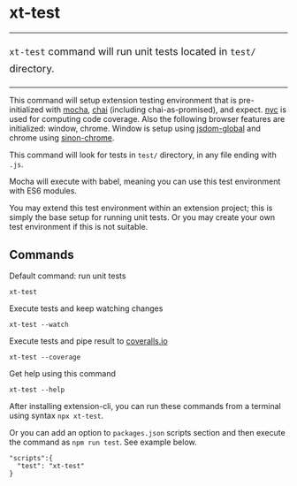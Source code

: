 # xt-test


* * *

<p style='font-size:1.3em;line-height:1.7;'><code>xt-test</code> command will run unit tests located in <code>test/</code> directory.</p>

* * *

This command will setup extension testing environment that is pre-initialized
with [mocha](https://mochajs.org/), [chai](https://www.chaijs.com/) (including chai-as-promised),
and expect. [nyc](https://www.npmjs.com/package/nyc) is used for computing code coverage. 
Also the following browser features are initialized: window, chrome. Window
is setup using [jsdom-global](https://www.npmjs.com/package/jsdom-global) and
chrome using [sinon-chrome](https://www.npmjs.com/package/sinon-chrome).

This command will look for tests in `test/` directory, in any file ending with `.js`.

Mocha will execute with babel, meaning you can use this test environment with ES6 modules.

You may extend this test environment within an extension project; this is simply the base setup
for running unit tests. Or you may create your own test environment if this is not suitable.

## Commands

Default command: run unit tests

```
xt-test
```

Execute tests and keep watching changes

```
xt-test --watch
```

Execute tests and pipe result to [coveralls.io](https://coveralls.io)

```
xt-test --coverage
```

Get help using this command

```
xt-test --help
``` 


After installing extension-cli, you can run these commands from a terminal using syntax `npx xt-test`.
 
Or you can add an option to `packages.json` scripts section and then execute the command as `npm run test`. 
See example below.
 
```
"scripts":{
  "test": "xt-test"
}
```


